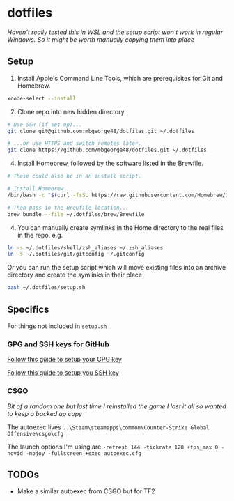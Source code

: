 # dotfiles

_Haven't really tested this in WSL and the setup script won't work in regular Windows. So it might be worth manually copying them into place_

## Setup

1. Install Apple's Command Line Tools, which are prerequisites for Git and Homebrew.

```zsh
xcode-select --install
```

2. Clone repo into new hidden directory.

```zsh
# Use SSH (if set up)...
git clone git@github.com:mbgeorge48/dotfiles.git ~/.dotfiles

# ...or use HTTPS and switch remotes later.
git clone https://github.com/mbgeorge48/dotfiles.git ~/.dotfiles
```

4. Install Homebrew, followed by the software listed in the Brewfile.

```zsh
# These could also be in an install script.

# Install Homebrew
/bin/bash -c "$(curl -fsSL https://raw.githubusercontent.com/Homebrew/install/HEAD/install.sh)"

# Then pass in the Brewfile location...
brew bundle --file ~/.dotfiles/brew/Brewfile
```

4. You can manually create symlinks in the Home directory to the real files in the repo. e.g.

```zsh
ln -s ~/.dotfiles/shell/zsh_aliases ~/.zsh_aliases
ln -s ~/.dotfiles/git/gitconfig ~/.gitconfig
```

Or you can run the setup script which will move existing files into an archive directory and create the symlinks in their place

```zsh
bash ~/.dotfiles/setup.sh
```

## Specifics

For things not included in `setup.sh`

### GPG and SSH keys for GitHub

[Follow this guide to setup your GPG key](https://docs.github.com/en/authentication/managing-commit-signature-verification/adding-a-gpg-key-to-your-github-account)

[Follow this guide to setup you SSH key](https://docs.github.com/en/authentication/connecting-to-github-with-ssh/adding-a-new-ssh-key-to-your-github-account)

### CSGO

_Bit of a random one but last time I reinstalled the game I lost it all so wanted to keep a backed up copy_

The autoexec lives `..\Steam\steamapps\common\Counter-Strike Global Offensive\csgo\cfg`

The launch options I'm using are `-refresh 144 -tickrate 128 +fps_max 0 -novid -nojoy -fullscreen +exec autoexec.cfg`

## TODOs

- Make a similar autoexec from CSGO but for TF2

